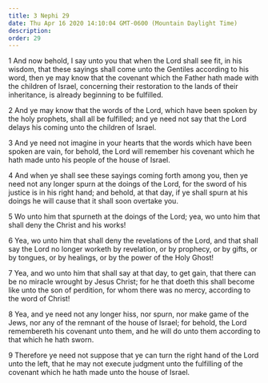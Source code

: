 ```yaml
---
title: 3 Nephi 29
date: Thu Apr 16 2020 14:10:04 GMT-0600 (Mountain Daylight Time)
description: 
order: 29
---
```


<p>
  1 And now behold, I say unto you that when the Lord shall see fit, in his
  wisdom, that these sayings shall come unto the Gentiles according to his word,
  then ye may know that the covenant which the Father hath made with the
  children of Israel, concerning their restoration to the lands of their
  inheritance, is already beginning to be fulfilled.
</p>
<p>
  2 And ye may know that the words of the Lord, which have been spoken by the
  holy prophets, shall all be fulfilled; and ye need not say that the Lord
  delays his coming unto the children of Israel.
</p>
<p>
  3 And ye need not imagine in your hearts that the words which have been spoken
  are vain, for behold, the Lord will remember his covenant which he hath made
  unto his people of the house of Israel.
</p>
<p>
  4 And when ye shall see these sayings coming forth among you, then ye need not
  any longer spurn at the doings of the Lord, for the sword of his justice is in
  his right hand; and behold, at that day, if ye shall spurn at his doings he
  will cause that it shall soon overtake you.
</p>
<p>
  5 Wo unto him that spurneth at the doings of the Lord; yea, wo unto him that
  shall deny the Christ and his works!
</p>
<p>
  6 Yea, wo unto him that shall deny the revelations of the Lord, and that shall
  say the Lord no longer worketh by revelation, or by prophecy, or by gifts, or
  by tongues, or by healings, or by the power of the Holy Ghost!
</p>
<p>
  7 Yea, and wo unto him that shall say at that day, to get gain, that there can
  be no miracle wrought by Jesus Christ; for he that doeth this shall become
  like unto the son of perdition, for whom there was no mercy, according to the
  word of Christ!
</p>
<p>
  8 Yea, and ye need not any longer hiss, nor spurn, nor make game of the Jews,
  nor any of the remnant of the house of Israel; for behold, the Lord
  remembereth his covenant unto them, and he will do unto them according to that
  which he hath sworn.
</p>
<p>
  9 Therefore ye need not suppose that ye can turn the right hand of the Lord
  unto the left, that he may not execute judgment unto the fulfilling of the
  covenant which he hath made unto the house of Israel.
</p>
